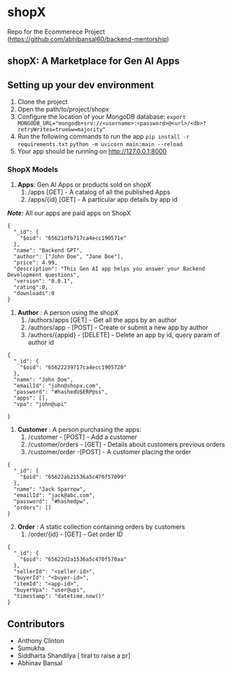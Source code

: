 # shopX
Repo for the Ecommerece Project (https://github.com/abhibansal60/backend-mentorship)

## shopX: A Marketplace for Gen AI Apps


## Setting up your dev environment

1. Clone the project
2. Open the path/to/project/shopx
3. Configure the location of your MongoDB database:
    `export MONGODB_URL="mongodb+srv://<username>:<password>@<url>/<db>?retryWrites=true&w=majority"`
4. Run the following commands to run the app
   `pip install -r requirements.txt`
   `python -m uvicorn main:main --reload`
5. Your app should be running on http://127.0.0.1:8000 



### ShopX Models

1. **Apps**: Gen AI Apps or products sold on shopX
   1. /apps [GET] - A catalog of all the published Apps
   2. /apps/{id} [GET] - A particular app details by app id

**_Note:_** All our apps are paid apps on ShopX 

```shell
{
  "_id": {
    "$oid": "65621dfb717ca4ecc190571e"
  },
  "name": "Backend GPT",
  "author": ["John Doe", "Jane Doe"],
  "price": 4.99,
  "description": "This Gen AI app helps you answer your Backend Development questions",
  "version": "0.0.1",
  "rating":0,
  "downloads":0
}
```
1. **Author** : A person using the shopX
   1. /authors/apps [GET] - Get all the apps by an author
   2. /authors/app - [POST] - Create or submit a new app by author
   3. /authors/{appid} - [DELETE] - Delete an app by id, query param of author id

```shell
{
  "_id": {
    "$oid": "65622239717ca4ecc1905720"
  }, 
  "name": "John Doe",
  "emailId": "john@shopx.com",
  "password": "#hashedU$ERP@ss",
  "apps": [],
  "vpa": "john@upi"
  
}
```

1. **Customer** : A person purchasing the apps:
   1. /customer - [POST] - Add a customer 
   2. /customer/orders - [GET] - Details about customers previous orders
   3. /customer/order -[POST] - A customer placing the order

```shell
{
  "_id": {
    "$oid": "65622ab21536a5c470f57099"
  },
  "name": "Jack Sparrow",
  "emailId": "jack@abc.com",
  "password": "#hashedpw",
  "orders": []
}
```
   
2. **Order** : A static collection containing orders by customers
   1. /order/{id} - [GET] - Get order ID

```shell
{
  "_id": {
    "$oid": "65622d2a1536a5c470f570aa"
  },
  "sellerId": "<seller-id>",
  "buyerId": "<buyer-id>",
  "itemId": "<app-id>",
  "buyerVpa": "user@upi",
  "timestamp": "datetime.now()"
}
```

## Contributors

- Anthony Clinton 
- Sumukha
- Siddharta Shandilya [ tiral to raise a pr]
- Abhinav Bansal


